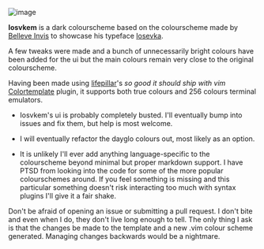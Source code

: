 ![image](https://i.imgur.com/2ggS7Lv.png)


**Iosvkem** is a dark colourscheme based on the colourscheme made by
[Belleve Invis](https://github.com/be5invis) to showcase his typeface 
[Iosevka](https://be5invis.github.io/Iosevka/). 

A few tweaks were made and a bunch of unnecessarily bright colours have been
added for the ui but the main colours remain very close to the original
colourscheme.

Having been made using [lifepillar](https://github.com/lifepillar)'s
*so good it should ship with vim* 
[Colortemplate](https://github.com/lifepillar/vim-colortemplate) plugin, it
supports both true colours and 256 colours terminal emulators.

- Iosvkem's ui is probably completely busted. I'll eventually bump into issues
and fix them, but help is most welcome.

- I will eventually refactor the dayglo colours out, most likely as an option.

- It is unlikely I'll ever add anything language-specific to the colourscheme
beyond minimal but proper markdown support.
I have PTSD from looking into the code for some of the more popular
colourschemes around.
If you feel something is missing and this particular something doesn't risk
interacting too much with syntax plugins I'll give it a fair shake. 

Don't be afraid of opening an issue or submitting a pull request. I don't bite
and even when I do, they don't live long enough to tell.
The only thing I ask is that the changes be made to the template and a new .vim
colour scheme generated. Managing changes backwards would be a nightmare.

